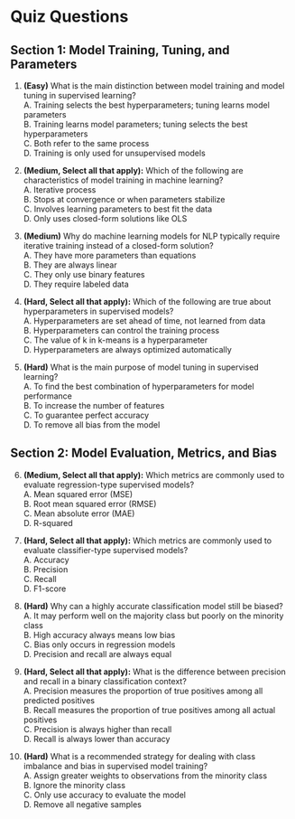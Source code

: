 # Quiz Questions

## Section 1: Model Training, Tuning, and Parameters

1. **(Easy)** What is the main distinction between model training and model tuning in supervised learning?  
A. Training selects the best hyperparameters; tuning learns model parameters  
B. Training learns model parameters; tuning selects the best hyperparameters  
C. Both refer to the same process  
D. Training is only used for unsupervised models  

2. **(Medium, Select all that apply):** Which of the following are characteristics of model training in machine learning?  
A. Iterative process  
B. Stops at convergence or when parameters stabilize  
C. Involves learning parameters to best fit the data  
D. Only uses closed-form solutions like OLS  

3. **(Medium)** Why do machine learning models for NLP typically require iterative training instead of a closed-form solution?  
A. They have more parameters than equations  
B. They are always linear  
C. They only use binary features  
D. They require labeled data  

4. **(Hard, Select all that apply):** Which of the following are true about hyperparameters in supervised models?  
A. Hyperparameters are set ahead of time, not learned from data  
B. Hyperparameters can control the training process  
C. The value of k in k-means is a hyperparameter  
D. Hyperparameters are always optimized automatically  

5. **(Hard)** What is the main purpose of model tuning in supervised learning?  
A. To find the best combination of hyperparameters for model performance  
B. To increase the number of features  
C. To guarantee perfect accuracy  
D. To remove all bias from the model  

## Section 2: Model Evaluation, Metrics, and Bias

6. **(Medium, Select all that apply):** Which metrics are commonly used to evaluate regression-type supervised models?  
A. Mean squared error (MSE)  
B. Root mean squared error (RMSE)  
C. Mean absolute error (MAE)  
D. R-squared  

7. **(Hard, Select all that apply):** Which metrics are commonly used to evaluate classifier-type supervised models?  
A. Accuracy  
B. Precision  
C. Recall  
D. F1-score  

8. **(Hard)** Why can a highly accurate classification model still be biased?  
A. It may perform well on the majority class but poorly on the minority class  
B. High accuracy always means low bias  
C. Bias only occurs in regression models  
D. Precision and recall are always equal  

9. **(Hard, Select all that apply):** What is the difference between precision and recall in a binary classification context?  
A. Precision measures the proportion of true positives among all predicted positives  
B. Recall measures the proportion of true positives among all actual positives  
C. Precision is always higher than recall  
D. Recall is always lower than accuracy  

10. **(Hard)** What is a recommended strategy for dealing with class imbalance and bias in supervised model training?  
A. Assign greater weights to observations from the minority class  
B. Ignore the minority class  
C. Only use accuracy to evaluate the model  
D. Remove all negative samples  

